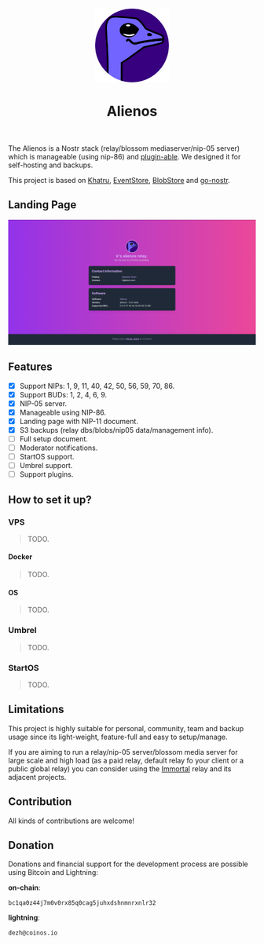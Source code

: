 <p align="center"> 
    <img alt="alienos" src="./static/images/logo.png" width="150" height="150" />
</p>

<h1 align="center">
Alienos
</h1>

<br/>


The Alienos is a Nostr stack (relay/blossom mediaserver/nip-05 server) which is manageable (using nip-86) and [plugin-able](wip). We designed it for self-hosting and backups.

This project is based on [Khatru](https://github.com/fiatjaf/khatru), [EventStore](https://github.com/fiatjaf/eventstore), [BlobStore](github.com/kehiy/blobstore) and [go-nostr](github.com/nbd-wtf/go-nostr).


## Landing Page

<img alt="alienos" src="./static/images/screenshot.png" />

## Features

- [X] Support NIPs: 1, 9, 11, 40, 42, 50, 56, 59, 70, 86.
- [X] Support BUDs: 1, 2, 4, 6, 9.
- [X] NIP-05 server.
- [X] Manageable using NIP-86.
- [X] Landing page with NIP-11 document.
- [X] S3 backups (relay dbs/blobs/nip05 data/management info).
- [ ] Full setup document.
- [ ] Moderator notifications.
- [ ] StartOS support.
- [ ] Umbrel support.
- [ ] Support plugins.

## How to set it up?

### VPS

> TODO.

#### Docker

> TODO.

#### OS

> TODO.

### Umbrel

> TODO.

### StartOS

> TODO.

## Limitations

This project is highly suitable for personal, community, team and backup usage since its light-weight, feature-full and easy to setup/manage.

If you are aiming to run a relay/nip-05 server/blossom media server for large scale and high load (as a paid relay, default relay fo your client or a public global relay) you can consider using the [Immortal](https://github.com/dezh-tech/immortal) relay and its adjacent projects.

## Contribution

All kinds of contributions are welcome!

## Donation

Donations and financial support for the development process are possible using Bitcoin and Lightning:

**on-chain**:

```
bc1qa0z44j7m0v0rx85q0cag5juhxdshnmnrxnlr32
```

**lightning**: 

```
dezh@coinos.io
```
